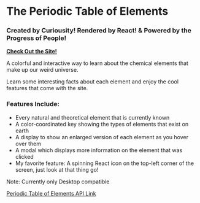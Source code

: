 # The Periodic Table of Elements

### Created by Curiousity! Rendered by React! & Powered by the Progress of People!

**<a href="https://dynamicchemistry.netlify.app" target="_blank">Check Out the Site!</a>**

A colorful and interactive way to learn about the chemical elements that make up our weird universe.

Learn some interesting facts about each element and enjoy the cool features that come with the site.

### Features Include:

- Every natural and theoretical element that is currently known
- A color-coordinated key showing the types of elements that exist on earth
- A display to show an enlarged version of each element as you hover over them
- A modal which displays more information on the element that was clicked
- My favorite feature: A spinning React icon on the top-left corner of the screen, just look at that thing go!

Note: Currently only Desktop compatible

[Periodic Table of Elements API Link](https://kineticzephyr.onrender.com/periodictable/)

<!--
category buttons need to work
screen sizing problem
modal feature upgrade, make it more stylish and more info
need wiki photos for each element
dropdown menu with selections
 -->
